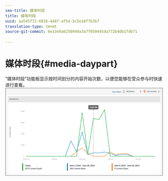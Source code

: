 ```yaml
---
seo-title: 媒体时段
title: 媒体时段
uuid: aa545f72-6816-448f-af5d-3c5e18f7b3b7
translation-type: tm+mt
source-git-commit: 6e13e9a6250949a3a7f059445da772b4db1fdb71

---
```



# 媒体时段{#media-daypart}

“媒体时段”功能板显示按时间划分的内容开始次数，以便您能够在受众参与时快速进行查看。![](assets/video-daypart-report.png)


